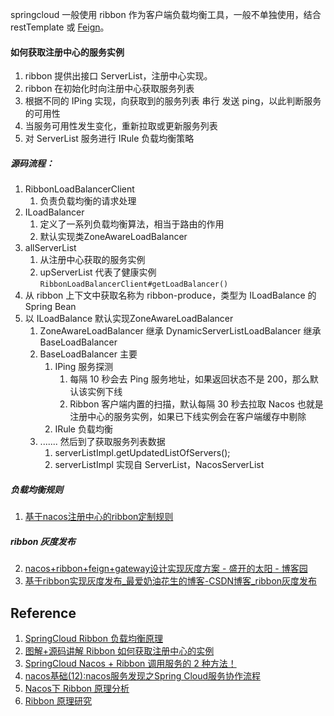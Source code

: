 springcloud 一般使用 ribbon 作为客户端负载均衡工具，一般不单独使用，结合 restTemplate 或 [Feign](Feign.md)。
#### 如何获取注册中心的服务实例
1. ribbon 提供出接口 ServerList，注册中心实现。
2. ribbon 在初始化时向注册中心获取服务列表
3. 根据不同的 IPing 实现，向获取到的服务列表  串行  发送 ping，以此判断服务的可用性
4. 当服务可用性发生变化，重新拉取或更新服务列表
5. 对 ServerList 服务进行 IRule 负载均衡策略

##### 源码流程：
1. RibbonLoadBalancerClient
	1. 负责负载均衡的请求处理
2. ILoadBalancer
	1. 定义了一系列负载均衡算法，相当于路由的作用
	2. 默认实现类ZoneAwareLoadBalancer
3. allServerList
	1. 从注册中心获取的服务实例
	2. upServerList 代表了健康实例
`RibbonLoadBalancerClient#getLoadBalancer()` 
1. 从 ribbon 上下文中获取名称为 ribbon-produce，类型为 ILoadBalance 的 Spring Bean
2. 以 ILoadBalance 默认实现ZoneAwareLoadBalancer
	1. ZoneAwareLoadBalancer 继承 DynamicServerListLoadBalancer 继承BaseLoadBalancer
	2. BaseLoadBalancer 主要
		1. IPing 服务探测
			1. 每隔 10 秒会去 Ping 服务地址，如果返回状态不是 200，那么默认该实例下线
			2. Ribbon 客户端内置的扫描，默认每隔 30 秒去拉取 Nacos 也就是注册中心的服务实例，如果已下线实例会在客户端缓存中剔除
		2. IRule 负载均衡
	3. ....... 然后到了获取服务列表数据
		1. serverListImpl.getUpdatedListOfServers();
		2. serverListImpl 实现自 ServerList，NacosServerList

##### 负载均衡规则
1. [基于nacos注册中心的ribbon定制规则](https://www.cnblogs.com/nijunyang/p/14141028.html)

##### ribbon 灰度发布
2. [nacos+ribbon+feign+gateway设计实现灰度方案 - 盛开的太阳 - 博客园](https://www.cnblogs.com/ITPower/p/13353248.html)
3. [基于ribbon实现灰度发布_最爱奶油花生的博客-CSDN博客_ribbon灰度发布](https://blog.csdn.net/abcd930704/article/details/124141939)


## Reference
1. [SpringCloud Ribbon 负载均衡原理](https://www.modb.pro/db/109222)
2. [图解+源码讲解 Ribbon 如何获取注册中心的实例](https://juejin.cn/post/7085520967547486221)
3. [SpringCloud Nacos + Ribbon 调用服务的 2 种方法！](https://cloud.tencent.com/developer/article/1998100)
4. [nacos基础(12):nacos服务发现之Spring Cloud服务协作流程](https://itcn.blog/p/554281380.html)
5. [Nacos下 Ribbon 原理分析](https://blog.csdn.net/LarrYFinal/article/details/120942122)
6. [Ribbon 原理研究](https://juejin.cn/column/7085157997072089119) 

